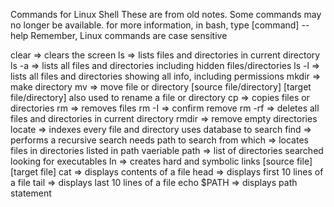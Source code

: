 Commands for Linux Shell
These are from old notes. Some commands may no longer be available.
for more information, in bash, type [command] --help 
Remember, Linux commands are case sensitive

clear		=> clears the screen
ls			=> lists files and directories in current directory
ls -a		=> lists all files and directories including hidden files/directories
ls -l		=> lists all files and directories showing all info, including permissions
mkdir 		=> make directory
mv			=> move file or directory [source file/directory] [target file/directory]
				also used to rename a file or directory
cp			=> copies files or directories
rm			=> removes files
rm -I		=> confirm remove
rm -rf		=> deletes all files and directories in current directory
rmdir		=> remove empty directories
locate		=> indexes every file and directory
				uses database to search
find		=> performs a recursive search
				needs path to search from
which		=> locates files in directories listed in path vaeriable
path		=> list of directories searched looking for executables
ln			=> creates hard and symbolic links [source file] [target file]
cat			=> displays contents of a file
head		=> displays first 10 lines of a file
tail		=> displays last 10 lines of a file
echo $PATH	=> displays path statement

